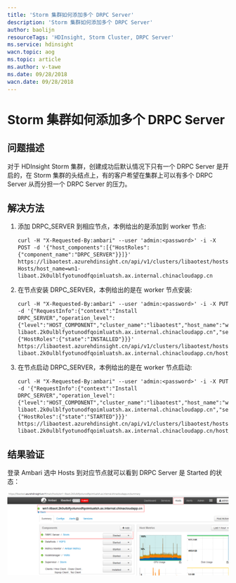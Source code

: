 ```yaml
---
title: 'Storm 集群如何添加多个 DRPC Server'
description: 'Storm 集群如何添加多个 DRPC Server'
author: baolijn
resourceTags: 'HDInsight, Storm Cluster, DRPC Server'
ms.service: hdinsight
wacn.topic: aog
ms.topic: article
ms.author: v-tawe
ms.date: 09/28/2018
wacn.date: 09/28/2018
---
```


# Storm 集群如何添加多个 DRPC Server

## 问题描述

对于 HDInsight Storm 集群，创建成功后默认情况下只有一个 DRPC Server 是开启的，在 Storm 集群的头结点上，有的客户希望在集群上可以有多个 DRPC Server 从而分担一个 DRPC Server 的压力。

## 解决方法

1. 添加 DRPC_SERVER 到相应节点，本例给出的是添加到 worker 节点: 

    ```shell
    curl -H "X-Requested-By:ambari" --user 'admin:<password>' -i -X POST -d '{"host_components":[{"HostRoles":{"component_name":"DRPC_SERVER"}}]}' https://libaotest.azurehdinsight.cn/api/v1/clusters/libaotest/hosts?Hosts/host_name=wn1-libaot.2k0ulblfyotunodfqoimluatsh.ax.internal.chinacloudapp.cn
    ```

2. 在节点安装 DRPC_SERVER，本例给出的是在 worker 节点安装: 

    ```shell
    curl -H "X-Requested-By:ambari" --user 'admin:<password>' -i -X PUT -d '{"RequestInfo":{"context":"Install DRPC_SERVER","operation_level":{"level":"HOST_COMPONENT","cluster_name":"libaotest","host_name":"wn1-libaot.2k0ulblfyotunodfqoimluatsh.ax.internal.chinacloudapp.cn","service_name":"STORM"}},"Body":{"HostRoles":{"state":"INSTALLED"}}}' https://libaotest.azurehdinsight.cn/api/v1/clusters/libaotest/hosts/wn1-libaot.2k0ulblfyotunodfqoimluatsh.ax.internal.chinacloudapp.cn/host_components/DRPC_SERVER
    ```

3. 在节点启动 DRPC_SERVER，本例给出的是在 worker 节点启动: 

    ```shell
    curl -H "X-Requested-By:ambari" --user 'admin:<password>' -i -X PUT -d '{"RequestInfo":{"context":"Install DRPC_SERVER","operation_level":{"level":"HOST_COMPONENT","cluster_name":"libaotest","host_name":"wn1-libaot.2k0ulblfyotunodfqoimluatsh.ax.internal.chinacloudapp.cn","service_name":"STORM"}},"Body":{"HostRoles":{"state":"STARTED"}}}' https://libaotest.azurehdinsight.cn/api/v1/clusters/libaotest/hosts/wn1-libaot.2k0ulblfyotunodfqoimluatsh.ax.internal.chinacloudapp.cn/host_components/DRPC_SERVER
    ```

## 结果验证

登录 Ambari 选中 Hosts 到对应节点就可以看到 DRPC Server 是 Started 的状态：

![01](media/aog-hdinsight-howto-add-multi-drpc-server-into-storm-cluster/01.png)
